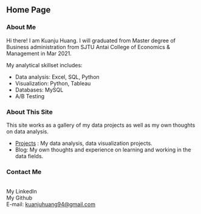 ## Home Page
### About Me
Hi there! I am Kuanju Huang. I will graduated from Master degree of Business administration from SJTU Antai College of Economics & Management in Mar 2021.

My analytical skillset includes:

* Data analysis:  Excel, SQL, Python
* Visualization: Python, Tableau
* Databases: MySQL
* A/B Testing

### About This Site
This site works as a gallery of my data projects as well as my own thoughts on data analysis.


* [Projects](https://kjhuang-94.github.io/personal-website/projects/)  : My data analysis, data visualization projects.
* Blog: My own thoughts and experience on learning and working in the data fields.


### Contact Me  
<br>My LinkedIn
<br>My Github
<br>E-mail: kuanjuhuang94@gmail.com 

